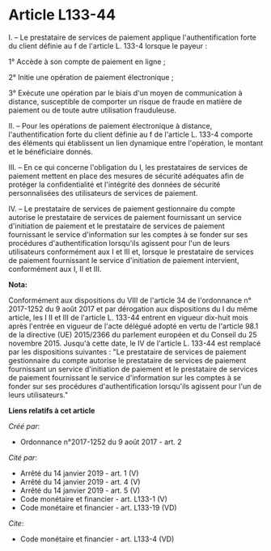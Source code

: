 # Article L133-44

I. – Le prestataire de services de paiement applique l'authentification forte du client définie au f de l'article L. 133-4
lorsque le payeur :

1° Accède à son compte de paiement en ligne ;

2° Initie une opération de paiement électronique ;

3° Exécute une opération par le biais d'un moyen de communication à distance, susceptible de comporter un risque de fraude en
matière de paiement ou de toute autre utilisation frauduleuse.

II. – Pour les opérations de paiement électronique à distance, l'authentification forte du client définie au f de l'article
L. 133-4 comporte des éléments qui établissent un lien dynamique entre l'opération, le montant et le bénéficiaire donnés.

III. – En ce qui concerne l'obligation du I, les prestataires de services de paiement mettent en place des mesures de
sécurité adéquates afin de protéger la confidentialité et l'intégrité des données de sécurité personnalisées des utilisateurs
de services de paiement.

IV. – Le prestataire de services de paiement gestionnaire du compte autorise le prestataire de services de paiement
fournissant un service d'initiation de paiement et le prestataire de services de paiement fournissant le service
d'information sur les comptes à se fonder sur ses procédures d'authentification lorsqu'ils agissent pour l'un de leurs
utilisateurs conformément aux I et III et, lorsque le prestataire de services de paiement fournissant le service d'initiation
de paiement intervient, conformément aux I, II et III.

**Nota:**

Conformément aux dispositions du VIII de l'article 34 de l'ordonnance n° 2017-1252 du 9 août 2017 et par dérogation aux
dispositions du I du même article, les I II et III de l'article L. 133-44 entrent en vigueur dix-huit mois après l'entrée en
vigueur de l'acte délégué adopté en vertu de l'article 98.1 de la directive (UE) 2015/2366 du parlement européen et du
Conseil du 25 novembre 2015. Jusqu'à cette date, le IV de l'article L. 133-44 est remplacé par les dispositions suivantes :
"Le prestataire de services de paiement gestionnaire du compte autorise le prestataire de services de paiement fournissant un
service d'initiation de paiement et le prestataire de services de paiement fournissant le service d'information sur les
comptes à se fonder sur ses procédures d'authentification lorsqu'ils agissent pour l'un de leurs utilisateurs."

**Liens relatifs à cet article**

_Créé par_:

  - Ordonnance n°2017-1252 du 9 août 2017 - art. 2

_Cité par_:

  - Arrêté du 14 janvier 2019 - art. 1 (V)
  - Arrêté du 14 janvier 2019 - art. 4 (V)
  - Arrêté du 14 janvier 2019 - art. 5 (V)
  - Code monétaire et financier - art. L133-1 (V)
  - Code monétaire et financier - art. L133-19 (VD)

_Cite_:

  - Code monétaire et financier - art. L133-4 (VD)
